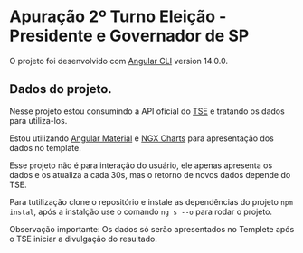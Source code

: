 # Apuração 2º Turno Eleição - Presidente e Governador de SP

O projeto foi desenvolvido com [Angular CLI](https://github.com/angular/angular-cli) version 14.0.0.

## Dados do projeto.

Nesse projeto estou consumindo a API oficial do [TSE](https://www.tse.jus.br/eleicoes/eleicoes-2022/interessados-na-divulgacao-de-resultados-2022) e tratando os dados para utiliza-los.

Estou utilizando [Angular Material](https://material.angular.io/) e [NGX Charts](https://swimlane.gitbook.io/ngx-charts/) para apresentação dos dados no template.

Esse projeto não é para interação do usuário, ele apenas apresenta os dados e os atualiza a cada 30s, mas o retorno de novos dados depende do TSE.

Para tutilização clone o repositório e instale as dependências do projeto `npm instal`, após a instalção use o comando `ng s --o` para rodar o projeto. 

Observação importante: Os dados só serão apresentados no Templete após o TSE iniciar a divulgação do resultado.
